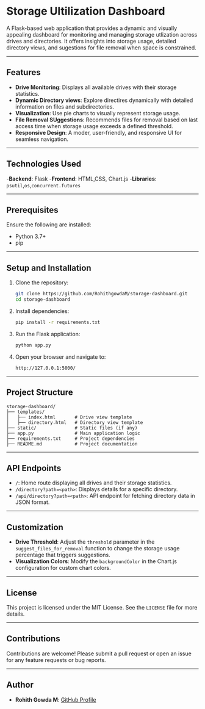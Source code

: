# Storage Ultilization Dashboard

A Flask-based web application that provides a dynamic and visually appealing dashboard for monitoring and managing storage utlization across drives and directories. It offers insights into storage usage, detailed directory views, and sugestions for file removal when space is constrained.

---

## Features

- **Drive Monitoring**: Displays all available drives with their storage statistics.
- **Dynamic Directory views**: Explore directires dynamically with detailed information on files and subdirectories.
- **Visualization**: Use pie charts to visually represent storage usage.
- **File Removal SUggestions**: Recommends files for removal based on last access time when storage usage exceeds a defined threshold.
- **Responsive Design**: A moder, user-friendly, and responsive UI for seamless navigation.

---

## Technologies Used

-**Backend**: Flask
-**Frontend**: HTML,CSS, Chart.js
-**Libraries**: `psutil`,`os`,`concurrent.futures`

---

## Prerequisites
Ensure the following are installed:

- Python 3.7+
- pip

---

## Setup and Installation

1. Clone the repository:
   ```bash
   git clone https://github.com/RohithgowdaM/storage-dashboard.git
   cd storage-dashboard
   ```

2. Install dependencies:
   ```bash
   pip install -r requirements.txt
   ```

3. Run the Flask application:
   ```bash
   python app.py
   ```

4. Open your browser and navigate to:
   ```
   http://127.0.0.1:5000/
   ```

---

## Project Structure

```
storage-dashboard/
├── templates/
│   ├── index.html       # Drive view template
│   ├── directory.html   # Directory view template
├── static/              # Static files (if any)
├── app.py               # Main application logic
├── requirements.txt     # Project dependencies
├── README.md            # Project documentation
```

---

## API Endpoints

- `/`: Home route displaying all drives and their storage statistics.
- `/directory?path=<path>`: Displays details for a specific directory.
- `/api/directory?path=<path>`: API endpoint for fetching directory data in JSON format.

---

## Customization

- **Drive Threshold**: Adjust the `threshold` parameter in the `suggest_files_for_removal` function to change the storage usage percentage that triggers suggestions.
- **Visualization Colors**: Modify the `backgroundColor` in the Chart.js configuration for custom chart colors.

---

## License

This project is licensed under the MIT License. See the `LICENSE` file for more details.

---

## Contributions

Contributions are welcome! Please submit a pull request or open an issue for any feature requests or bug reports.

---

## Author

- **Rohith Gowda M**: [GitHub Profile](https://github.com/RohithgowdaM)
